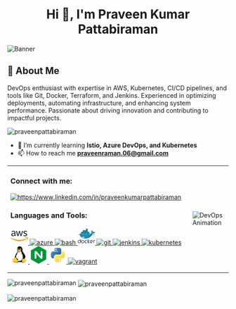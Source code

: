 <h1 align="center">Hi 👋, I'm Praveen Kumar Pattabiraman</h1>

![Banner](https://cdn.hashnode.com/res/hashnode/image/upload/v1679566984105/a9959474-198d-4bff-b290-1a54b4d66092.gif)

## 🚀 About Me
DevOps enthusiast with expertise in AWS, Kubernetes, CI/CD pipelines, and tools like Git, Docker, Terraform, and Jenkins. Experienced in optimizing deployments, automating infrastructure, and enhancing system performance. Passionate about driving innovation and contributing to impactful projects.

<p align="left"> <img src="https://komarev.com/ghpvc/?username=praveenpattabiraman&label=Profile%20views&color=0e75b6&style=flat" alt="praveenpattabiraman" /> </p>

- 🌱 I’m currently learning **Istio, Azure DevOps, and Kubernetes**
- 📫 How to reach me **praveenraman.06@gmail.com**

<table>
<tr>
<td>
<h3 align="left">Connect with me:</h3>
<p align="left">
<a href="https://linkedin.com/in/https://www.linkedin.com/in/praveenkumarpattabiraman" target="blank"><img align="center" src="https://raw.githubusercontent.com/rahuldkjain/github-profile-readme-generator/master/src/images/icons/Social/linked-in-alt.svg" alt="https://www.linkedin.com/in/praveenkumarpattabiraman" height="30" width="40" /></a>
</p>
<h3 align="left">Languages and Tools:</h3>
<p align="left"> 
<a href="https://aws.amazon.com" target="_blank" rel="noreferrer"> <img src="https://raw.githubusercontent.com/devicons/devicon/master/icons/amazonwebservices/amazonwebservices-original-wordmark.svg" alt="aws" width="40" height="40"/> </a>
<a href="https://azure.microsoft.com/en-in/" target="_blank" rel="noreferrer"> <img src="https://www.vectorlogo.zone/logos/microsoft_azure/microsoft_azure-icon.svg" alt="azure" width="40" height="40"/> </a>
<a href="https://www.gnu.org/software/bash/" target="_blank" rel="noreferrer"> <img src="https://www.vectorlogo.zone/logos/gnu_bash/gnu_bash-icon.svg" alt="bash" width="40" height="40"/> </a>
<a href="https://www.docker.com/" target="_blank" rel="noreferrer"> <img src="https://raw.githubusercontent.com/devicons/devicon/master/icons/docker/docker-original-wordmark.svg" alt="docker" width="40" height="40"/> </a>
<a href="https://git-scm.com/" target="_blank" rel="noreferrer"> <img src="https://www.vectorlogo.zone/logos/git-scm/git-scm-icon.svg" alt="git" width="40" height="40"/> </a>
<a href="https://www.jenkins.io" target="_blank" rel="noreferrer"> <img src="https://www.vectorlogo.zone/logos/jenkins/jenkins-icon.svg" alt="jenkins" width="40" height="40"/> </a>
<a href="https://kubernetes.io" target="_blank" rel="noreferrer"> <img src="https://www.vectorlogo.zone/logos/kubernetes/kubernetes-icon.svg" alt="kubernetes" width="40" height="40"/> </a>
<a href="https://www.linux.org/" target="_blank" rel="noreferrer"> <img src="https://raw.githubusercontent.com/devicons/devicon/master/icons/linux/linux-original.svg" alt="linux" width="40" height="40"/> </a>
<a href="https://www.nginx.com" target="_blank" rel="noreferrer"> <img src="https://raw.githubusercontent.com/devicons/devicon/master/icons/nginx/nginx-original.svg" alt="nginx" width="40" height="40"/> </a>
<a href="https://www.python.org" target="_blank" rel="noreferrer"> <img src="https://raw.githubusercontent.com/devicons/devicon/master/icons/python/python-original.svg" alt="python" width="40" height="40"/> </a>
<a href="https://www.vagrantup.com/" target="_blank" rel="noreferrer"> <img src="https://www.vectorlogo.zone/logos/vagrantup/vagrantup-icon.svg" alt="vagrant" width="40" height="40"/> </a>
</p>
</td>
<td>
<img src="https://cdn.dribbble.com/users/926537/screenshots/4502902/dev-ops-gif-dr.gif" alt="DevOps Animation" width="300"/>
</td>
</tr>
</table>

<p><img align="left" src="https://github-readme-stats.vercel.app/api/top-langs?username=praveenpattabiraman&show_icons=true&locale=en&layout=compact" alt="praveenpattabiraman" /></p>

<p>&nbsp;<img align="center" src="https://github-readme-stats.vercel.app/api?username=praveenpattabiraman&show_icons=true&locale=en" alt="praveenpattabiraman" /></p>

<p><img align="center" src="https://github-readme-streak-stats.herokuapp.com/?user=praveenpattabiraman&" alt="praveenpattabiraman" /></p>
